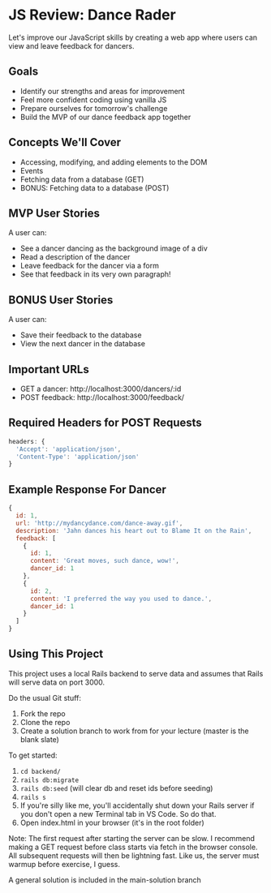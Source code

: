 # JS Review: Dance Rader
Let's improve our JavaScript skills by creating a web app where users can view and leave feedback for dancers.

## Goals
- Identify our strengths and areas for improvement
- Feel more confident coding using vanilla JS
- Prepare ourselves for tomorrow's challenge
- Build the MVP of our dance feedback app together

## Concepts We'll Cover
- Accessing, modifying, and adding elements to the DOM
- Events
- Fetching data from a database (GET)
- BONUS: Fetching data to a database (POST)

## MVP User Stories
A user can:
- See a dancer dancing as the background image of a div
- Read a description of the dancer
- Leave feedback for the dancer via a form
- See that feedback in its very own paragraph!

## BONUS User Stories
A user can:
- Save their feedback to the database
- View the next dancer in the database

## Important URLs
- GET a dancer: http://localhost:3000/dancers/:id
- POST feedback: http://localhost:3000/feedback/

## Required Headers for POST Requests
```javascript
headers: {
  'Accept': 'application/json',
  'Content-Type': 'application/json'
}
```

## Example Response For Dancer
```javascript
{
  id: 1,
  url: 'http://mydancydance.com/dance-away.gif',
  description: 'Jahn dances his heart out to Blame It on the Rain',
  feedback: [
    {
      id: 1,
      content: 'Great moves, such dance, wow!',
      dancer_id: 1
    },
    {
      id: 2,
      content: 'I preferred the way you used to dance.',
      dancer_id: 1
    }
  ]
}
```

## Using This Project
This project uses a local Rails backend to serve data and assumes that Rails will serve data on port 3000.

Do the usual Git stuff:
1. Fork the repo
2. Clone the repo
3. Create a solution branch to work from for your lecture (master is the blank slate)

To get started:
1. `cd backend/`
2. `rails db:migrate`
3. `rails db:seed` (will clear db and reset ids before seeding)
4. `rails s`
5. If you're silly like me, you'll accidentally shut down your Rails server if you don't open a new Terminal tab in VS Code. So do that.
6. Open index.html in your browser (it's in the root folder)

Note: The first request after starting the server can be slow. I recommend making a GET request before class starts via fetch in the browser console. All subsequent requests will then be lightning fast. Like us, the server must warmup before exercise, I guess.

A general solution is included in the main-solution branch
